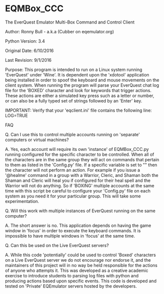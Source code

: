 # EQMBox_CCC 
The EverQuest Emulator Multi-Box Command and Control Client

Author: Ronny Bull - a.k.a (Cubber on eqemulator.org)

Python Version: 3.4

Original Date: 6/10/2016

Last Revision: 9/1/2016

Purpose:  This program is intended to run on a Linux system running 'EverQuest' under 'Wine'.
          It is dependent upon the 'xdotool' application being installed in order to spoof the
          keyboard and mouse movements on the client system.  When running the program will
          parse your EverQuest chat log file for the 'BOXED' character and look for keywords
          that trigger actions.  These actions are either a simulated key press such as a letter
          or number, or can also be a fully typed set of strings followed by an 'Enter' key.

IMPORTANT: Verify that your 'eqclient.ini' file contains the following line: LOG=TRUE


FAQ

Q. Can I use this to control multiple accounts running on 'separate' computers or virtual machines?

A. Yes, each account will require its own 'instance' of EQMBox_CCC.py running configured for the specific character to be controlled.  When all of the characters are in the same group they will act on commands that pertain to them as listed in the 'Config.py' file.  If a specific variable is set to "" then the character will not perform an action.  For example if you issue a '@healme' command in a group with a Warrior, Cleric, and Shaman both the Shaman and Cleric will heal you if configured for their heal spell and the Warrior will not do anything.  So if 'BOXING' multiple accounts at the same time with this script be careful to configure your 'Config.py' file on each system as you need it for your particular group.  This will take some experimentation.



Q. Will this work with multiple instances of EverQuest running on the same computer?

A. The short answer is no.  This application depends on having the game window in 'focus' in order to execute the keyboard commands.  It is impossible to have multiple windows in 'focus' at the same time.  


Q. Can this be used on the Live EverQuest servers?

A. While this code 'potentially' could be used to control 'Boxed' characters on a Live EverQuest server we do not encourage nor endorse it, and the maintainers of this project will in no way be held responsible for the actions of anyone who attempts it.  This was developed as a creative academic exercise to introduce students to parsing log files with python and producing actions based upon specific events.  This code is developed and tested on 'Private' EQEmulator servers hosted by the developers.  

